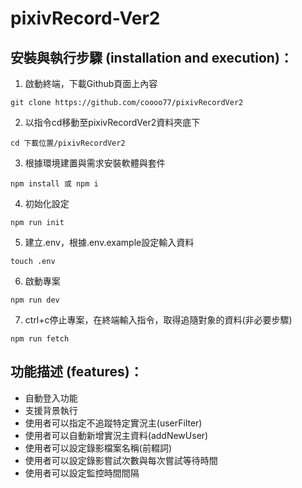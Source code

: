 # pixivRecord-Ver2

## 安裝與執行步驟 (installation and execution)：

1. 啟動終端，下載Github頁面上內容

```console
git clone https://github.com/coooo77/pixivRecordVer2
```

2. 以指令cd移動至pixivRecordVer2資料夾底下

```console
cd 下載位置/pixivRecordVer2
```

3. 根據環境建置與需求安裝軟體與套件

```console
npm install 或 npm i
```

4. 初始化設定
```console
npm run init
```

5. 建立.env，根據.env.example設定輸入資料
```console
touch .env
```

6. 啟動專案
```console
npm run dev
```

7. ctrl+c停止專案，在終端輸入指令，取得追隨對象的資料(非必要步驟)
```console
npm run fetch
```

## 功能描述 (features)：
* 自動登入功能
* 支援背景執行
* 使用者可以指定不追蹤特定實況主(userFilter)
* 使用者可以自動新增實況主資料(addNewUser)
* 使用者可以設定錄影檔案名稱(前輟詞)
* 使用者可以設定錄影嘗試次數與每次嘗試等待時間
* 使用者可以設定監控時間間隔